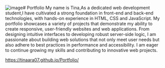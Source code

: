 ![image](https://github.com/user-attachments/assets/bacd255f-4aa1-452b-85a9-28499b6cc7e4)# Portfolio
My name is Tina,As a dedicated web development student,I have cultivated a strong foundation in front-end and back-end technologies, with hands-on experience in HTML, CSS and JavaScript. My portfolio showcases a variety of projects that demonstrate my ability to create responsive, user-friendly websites and web applications. From designing intuitive interfaces to developing robust server-side logic, I am passionate about building web solutions that not only meet user needs but also adhere to best practices in performance and accessibility. I am eager to continue growing my skills and contributing to innovative web projects.

https://tinaara07.github.io/Portfolio/

